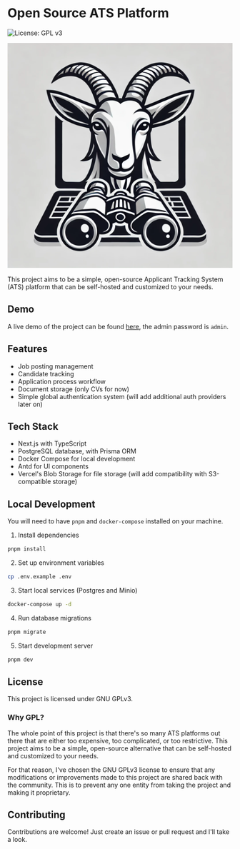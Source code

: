 # Open Source ATS Platform

![License: GPL v3](https://img.shields.io/badge/License-GPLv3-blue.svg)

![Open Source ATS Platform](./src/public/ats-oss.png)

This project aims to be a simple, open-source Applicant Tracking System (ATS) platform 
that can be self-hosted and customized to your needs.

## Demo

A live demo of the project can be found [here](https://demo.ats-oss.org/), the admin
password is `admin`.

## Features

- Job posting management
- Candidate tracking
- Application process workflow
- Document storage (only CVs for now)
- Simple global authentication system (will add additional auth providers later on)

## Tech Stack

- Next.js with TypeScript
- PostgreSQL database, with Prisma ORM
- Docker Compose for local development
- Antd for UI components
- Vercel's Blob Storage for file storage (will add compatibility with S3-compatible storage)

## Local Development

You will need to have `pnpm` and `docker-compose` installed on your machine.

1. Install dependencies
  ```bash
  pnpm install
  ```

2. Set up environment variables
  ```bash
  cp .env.example .env
  ```

3. Start local services (Postgres and Minio)
  ```bash
  docker-compose up -d
  ```

4. Run database migrations
  ```bash
  pnpm migrate
  ```

5. Start development server
  ```bash
  pnpm dev
  ```

## License

This project is licensed under GNU GPLv3.

### Why GPL?

The whole point of this project is that there's so many ATS platforms out there that are either 
too expensive, too complicated, or too restrictive. This project aims to be a simple, open-source alternative 
that can be self-hosted and customized to your needs.

For that reason, I've chosen the GNU GPLv3 license to ensure that any modifications or improvements made to this project
are shared back with the community. This is to prevent any one entity from taking the project and making it proprietary.

## Contributing

Contributions are welcome! Just create an issue or pull request and I'll take a look.
